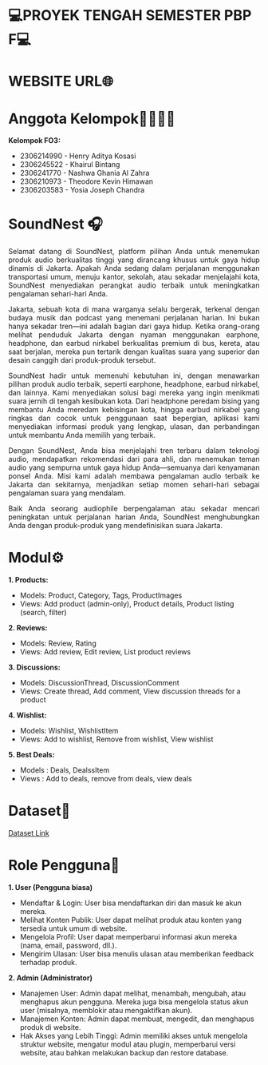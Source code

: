 # 💻PROYEK TENGAH SEMESTER PBP F💻

# WEBSITE URL🌐

# Anggota Kelompok👨‍💻👩‍💻
<b>Kelompok FO3:</b>
<ul>
    <li>2306214990	- Henry Aditya Kosasi</li>
    <li>2306245522	- Khairul Bintang</li>
    <li>2306241770	- Nashwa Ghania Al Zahra</li>
    <li>2306210973	- Theodore Kevin Himawan</li>
    <li>2306203583	- Yosia Joseph Chandra</li>
</ul>

# SoundNest 🎧
<div align="justify">
Selamat datang di SoundNest, platform pilihan Anda untuk menemukan produk audio berkualitas tinggi yang dirancang khusus untuk gaya hidup dinamis di Jakarta. Apakah Anda sedang dalam perjalanan menggunakan transportasi umum, menuju kantor, sekolah, atau sekadar menjelajahi kota, SoundNest menyediakan perangkat audio terbaik untuk meningkatkan pengalaman sehari-hari Anda.
        
Jakarta, sebuah kota di mana warganya selalu bergerak, terkenal dengan budaya musik dan podcast yang menemani perjalanan harian. Ini bukan hanya sekadar tren—ini adalah bagian dari gaya hidup. Ketika orang-orang melihat penduduk Jakarta dengan nyaman menggunakan earphone, headphone, dan earbud nirkabel berkualitas premium di bus, kereta, atau saat berjalan, mereka pun tertarik dengan kualitas suara yang superior dan desain canggih dari produk-produk tersebut.

SoundNest hadir untuk memenuhi kebutuhan ini, dengan menawarkan pilihan produk audio terbaik, seperti earphone, headphone, earbud nirkabel, dan lainnya. Kami menyediakan solusi bagi mereka yang ingin menikmati suara jernih di tengah kesibukan kota. Dari headphone peredam bising yang membantu Anda meredam kebisingan kota, hingga earbud nirkabel yang ringkas dan cocok untuk penggunaan saat bepergian, aplikasi kami menyediakan informasi produk yang lengkap, ulasan, dan perbandingan untuk membantu Anda memilih yang terbaik.

Dengan SoundNest, Anda bisa menjelajahi tren terbaru dalam teknologi audio, mendapatkan rekomendasi dari para ahli, dan menemukan teman audio yang sempurna untuk gaya hidup Anda—semuanya dari kenyamanan ponsel Anda. Misi kami adalah membawa pengalaman audio terbaik ke Jakarta dan sekitarnya, menjadikan setiap momen sehari-hari sebagai pengalaman suara yang mendalam.

Baik Anda seorang audiophile berpengalaman atau sekadar mencari peningkatan untuk perjalanan harian Anda, SoundNest menghubungkan Anda dengan produk-produk yang mendefinisikan suara Jakarta.
</div>

# Modul⚙️
<b>1. Products: </b>
- Models: Product, Category, Tags, ProductImages
- Views: Add product (admin-only), Product details, Product listing (search, filter)

<b>2. Reviews:  </b>
- Models: Review, Rating
- Views: Add review, Edit review, List product reviews

<b>3. Discussions: </b>
- Models: DiscussionThread, DiscussionComment
- Views: Create thread, Add comment, View discussion threads for a product

<b>4. Wishlist: </b>
- Models: Wishlist, WishlistItem
- Views: Add to wishlist, Remove from wishlist, View wishlist

<b>5. Best Deals:</b>
- Models : Deals, DealssItem
- Views : Add to deals, remove from deals, view deals

# Dataset📑
[Dataset Link](https://docs.google.com/spreadsheets/u/0/d/1KXDCrMErS1ZjjJhxjTYqNax1bjWWl4peXv0eaLMlxVc/htmlview?fbclid=PAZXh0bgNhZW0CMTEAAaY-wsOUAKIrqofQd6ot9P9ruLU4NP5gV-258U_7mL0FY38rBQwpFIrSkeM_aem_Ac_27HwY5toQf9PNoAuKuulzB22XAXuQe_rm-4uWKM1N7qDNVFgS3Gr0LBuDOb-Vqorodyis3sNWUQfO_cCUHrm4%23gid%3D0#)

# Role Pengguna🤖
<div>
    <b>1. User (Pengguna biasa)</b>
    <ul>
        <li>Mendaftar & Login: User bisa mendaftarkan diri dan masuk ke akun mereka.</li>
        <li>Melihat Konten Publik: User dapat melihat produk atau konten yang tersedia untuk umum di website.</li>
        <li>Mengelola Profil: User dapat memperbarui informasi akun mereka (nama, email, password, dll.).</li>
        <li>Mengirim Ulasan: User bisa menulis ulasan atau memberikan feedback terhadap produk.</li>
    </ul>
</div>
<div>
    <b>2. Admin (Administrator)</b>
    <ul>
        <li>Manajemen User: Admin dapat melihat, menambah, mengubah, atau menghapus akun pengguna. Mereka juga bisa mengelola status akun user (misalnya, memblokir atau mengaktifkan akun).</li>
        <li>Manajemen Konten: Admin dapat membuat, mengedit, dan menghapus produk di website.</li>
        <li>Hak Akses yang Lebih Tinggi: Admin memiliki akses untuk mengelola struktur website, mengatur modul atau plugin, memperbarui versi website, atau bahkan melakukan backup dan restore database.</li>
    </ul>
<div>




